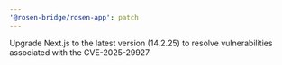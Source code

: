 ```yaml
---
'@rosen-bridge/rosen-app': patch
---
```


Upgrade Next.js to the latest version (14.2.25) to resolve vulnerabilities associated with the CVE-2025-29927
